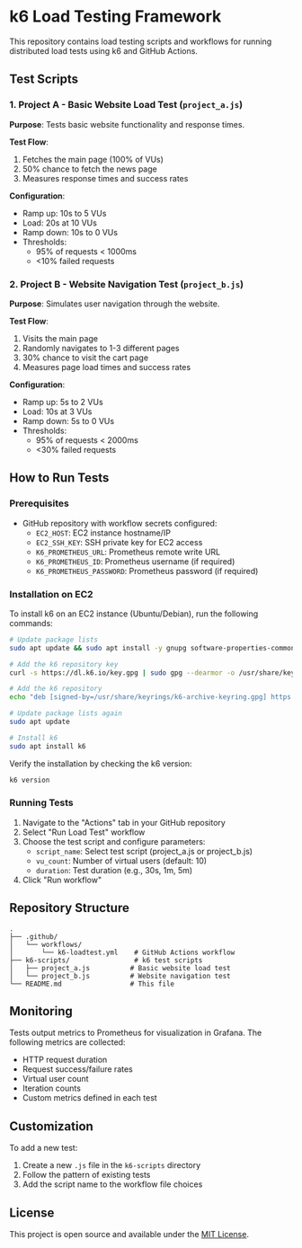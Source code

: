 # k6 Load Testing Framework

This repository contains load testing scripts and workflows for running distributed load tests using k6 and GitHub Actions.

## Test Scripts

### 1. Project A - Basic Website Load Test (`project_a.js`)

**Purpose**: Tests basic website functionality and response times.

**Test Flow**:
1. Fetches the main page (100% of VUs)
2. 50% chance to fetch the news page
3. Measures response times and success rates

**Configuration**:
- Ramp up: 10s to 5 VUs
- Load: 20s at 10 VUs
- Ramp down: 10s to 0 VUs
- Thresholds:
  - 95% of requests < 1000ms
  - <10% failed requests

### 2. Project B - Website Navigation Test (`project_b.js`)

**Purpose**: Simulates user navigation through the website.

**Test Flow**:
1. Visits the main page
2. Randomly navigates to 1-3 different pages
3. 30% chance to visit the cart page
4. Measures page load times and success rates

**Configuration**:
- Ramp up: 5s to 2 VUs
- Load: 10s at 3 VUs
- Ramp down: 5s to 0 VUs
- Thresholds:
  - 95% of requests < 2000ms
  - <30% failed requests

## How to Run Tests

### Prerequisites
- GitHub repository with workflow secrets configured:
  - `EC2_HOST`: EC2 instance hostname/IP
  - `EC2_SSH_KEY`: SSH private key for EC2 access
  - `K6_PROMETHEUS_URL`: Prometheus remote write URL
  - `K6_PROMETHEUS_ID`: Prometheus username (if required)
  - `K6_PROMETHEUS_PASSWORD`: Prometheus password (if required)

### Installation on EC2

To install k6 on an EC2 instance (Ubuntu/Debian), run the following commands:

```bash
# Update package lists
sudo apt update && sudo apt install -y gnupg software-properties-common

# Add the k6 repository key
curl -s https://dl.k6.io/key.gpg | sudo gpg --dearmor -o /usr/share/keyrings/k6-archive-keyring.gpg

# Add the k6 repository
echo "deb [signed-by=/usr/share/keyrings/k6-archive-keyring.gpg] https://dl.k6.io/deb stable main" | sudo tee /etc/apt/sources.list.d/k6.list

# Update package lists again
sudo apt update

# Install k6
sudo apt install k6
```

Verify the installation by checking the k6 version:
```bash
k6 version
```

### Running Tests
1. Navigate to the "Actions" tab in your GitHub repository
2. Select "Run Load Test" workflow
3. Choose the test script and configure parameters:
   - `script_name`: Select test script (project_a.js or project_b.js)
   - `vu_count`: Number of virtual users (default: 10)
   - `duration`: Test duration (e.g., 30s, 1m, 5m)
4. Click "Run workflow"

## Repository Structure

```
.
├── .github/
│   └── workflows/
│       └── k6-loadtest.yml    # GitHub Actions workflow
├── k6-scripts/                # k6 test scripts
│   ├── project_a.js          # Basic website load test
│   └── project_b.js          # Website navigation test
└── README.md                 # This file
```

## Monitoring

Tests output metrics to Prometheus for visualization in Grafana. The following metrics are collected:
- HTTP request duration
- Request success/failure rates
- Virtual user count
- Iteration counts
- Custom metrics defined in each test

## Customization

To add a new test:
1. Create a new `.js` file in the `k6-scripts` directory
2. Follow the pattern of existing tests
3. Add the script name to the workflow file choices

## License

This project is open source and available under the [MIT License](LICENSE).
